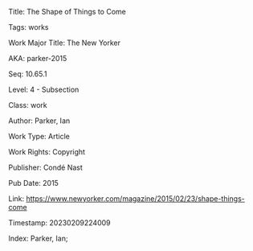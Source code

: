 Title:  The Shape of Things to Come

Tags:   works

Work Major Title: The New Yorker

AKA:    parker-2015

Seq:    10.65.1

Level:  4 - Subsection

Class:  work

Author: Parker, Ian

Work Type: Article

Work Rights: Copyright

Publisher: Condé Nast

Pub Date: 2015

Link:   https://www.newyorker.com/magazine/2015/02/23/shape-things-come

Timestamp: 20230209224009

Index:  Parker, Ian; 
